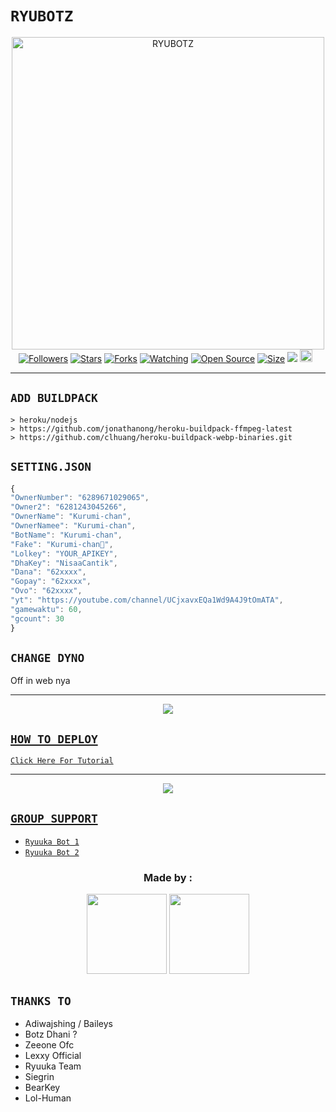 # ```RYUBOTZ```
<p align="center">
<img src="https://telegra.ph/file/2c1f9f6c417735265715e.jpg" alt="RYUBOTZ" width="500"/>
<a href="https://github.com/YdzAja/followers"><img title="Followers" src="https://img.shields.io/github/followers/YdzAja?color=red&style=flat-square"></a>
<a href="https://github.com/YdzAja/RyuBotz/stargazers/"><img title="Stars" src="https://img.shields.io/github/stars/YdzAja/RyuBotz?color=blue&style=flat-square"></a>
<a href="https://github.com/YdzAja/RyuBotz/network/members"><img title="Forks" src="https://img.shields.io/github/forks/YdzAja/RyuBotz?color=red&style=flat-square"></a>
<a href="https://github.com/YdzAja/RyuBotz/watchers"><img title="Watching" src="https://img.shields.io/github/watchers/YdzAja/RyuBotz?label=Watchers&color=blue&style=flat-square"></a>
<a href="https://github.com/YdzAja/RyuBotz"><img title="Open Source" src="https://badges.frapsoft.com/os/v2/open-source.svg?v=103"></a>
<a href="https://github.com/YdzAja/RyuBotz/"><img title="Size" src="https://img.shields.io/github/repo-size/YdzAja/Alphabot7?style=flat-square&color=green"></a>
<a href="https://hits.seeyoufarm.com"><img src="https://hits.seeyoufarm.com/api/count/incr/badge.svg?url=https%3A%2F%2Fgithub.com%2FYdzAja%2FRyuBotz&count_bg=%2379C83D&title_bg=%23555555&icon=probot.svg&icon_color=%2300FF6D&title=hits&edge_flat=false"/></a>
<a href="https://github.com/YdzAja/RyuBotz/graphs/commit-activity"><img height="20" src="https://img.shields.io/badge/Maintained%3F-yes-green.svg"></a>&nbsp;&nbsp;
</p>
<p align='center'>
    </p>

-------

## `ADD BUILDPACK`

```
> heroku/nodejs
> https://github.com/jonathanong/heroku-buildpack-ffmpeg-latest
> https://github.com/clhuang/heroku-buildpack-webp-binaries.git
```

## `SETTING.JSON`

```ts
{
"OwnerNumber": "6289671029065",
"Owner2": "6281243045266", 
"OwnerName": "Kurumi-chan",
"OwnerNamee": "Kurumi-chan", 
"BotName": "Kurumi-chan",
"Fake": "Kurumi-chan🗿",
"Lolkey": "YOUR_APIKEY", 
"DhaKey": "NisaaCantik", 
"Dana": "62xxxx", 
"Gopay": "62xxxx", 
"Ovo": "62xxxx",
"yt": "https://youtube.com/channel/UCjxavxEQa1Wd9A4J9tOmATA", 
"gamewaktu": 60,
"gcount": 30
}
```
## `CHANGE DYNO`

Off in web nya

----------

<p align="center">
  <a href="https://youtu.be/cCY_jLlw2n0"><img src="https://telegra.ph/file/57050390a1e3372856f81.jpg" />
</p>

## ```HOW TO DEPLOY```

[`Click Here For Tutorial`](https://youtu.be/cCY_jLlw2n0)<br>

----------

<p align="center">
  <a href="https://youtu.be/cCY_jLlw2n0"><img src="https://telegra.ph/file/ec4e20402f3fb36d42554.jpg" />
</p>


## ```GROUP SUPPORT```

- [`Ryuuka Bot 1`](https://chat.whatsapp.com/LtlEVtptLLBIGcvgS7kzmS)
- [`Ryuuka Bot 2`](https://chat.whatsapp.com/KYFdPsjHKIr5ToVIqOAunE)

<h3 align="center">Made by :</h3>
<p align="center">
  <a href="https://github.com/YdzAja"><img src="https://github.com/YdzAja.png?size=128" height="128" width="128" /></a>
  <a href="https://github.com/ryuukateam"><img src="https://github.com/ryuukateam.png?size=128" height="128" width="128" /></a>
</p>

## `THANKS TO`

- Adiwajshing / Baileys
- Botz Dhani ?
- Zeeone Ofc
- Lexxy Official
- Ryuuka Team
- Siegrin
- BearKey
- Lol-Human
